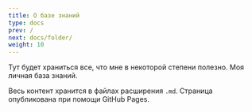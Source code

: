 ```yaml
---
title: О базе знаний
type: docs
prev: /
next: docs/folder/
weight: 10
---
```


Тут будет храниться все, что мне в некоторой степени полезно. Моя личная база знаний.

Весь контент хранится в файлах расширения `.md`. Страница опубликована при помощи GitHub Pages.